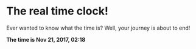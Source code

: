 # The real time clock!

Ever wanted to know what the time is? Well, your journey is about to end!

**The time is Nov 21, 2017, 02:18**